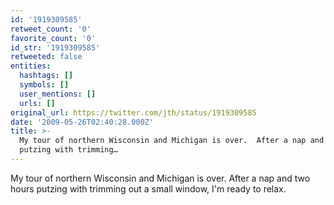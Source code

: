 ```yaml
---
id: '1919309585'
retweet_count: '0'
favorite_count: '0'
id_str: '1919309585'
retweeted: false
entities:
  hashtags: []
  symbols: []
  user_mentions: []
  urls: []
original_url: https://twitter.com/jth/status/1919309585
date: '2009-05-26T02:40:28.000Z'
title: >-
  My tour of northern Wisconsin and Michigan is over.  After a nap and two hours
  putzing with trimming…
---
```


My tour of northern Wisconsin and Michigan is over.  After a nap and two hours putzing with trimming out a small window, I'm ready to relax.